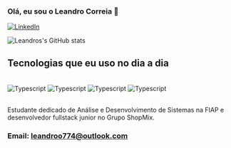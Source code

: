 ### Olá, eu sou o Leandro Correia 👋
[![LinkedIn](https://img.shields.io/badge/LinkedIn-0077B5?style=for-the-badge&logo=linkedin&logoColor=white)](https://linkedin.com/in/lcaf)

![Leandros's GitHub stats](https://github-readme-stats.vercel.app/api?username=correialeo&show_icons=true&theme=dark)

## Tecnologias que eu uso no dia a dia

<div style = 'display: inline_block'><br/>
  <img  align='center' alt="Typescript" src="https://img.shields.io/badge/TypeScript-007ACC?style=for-the-badge&logo=typescript&logoColor=white"/>
  <img  align='center' alt="Typescript" src="https://img.shields.io/badge/React-20232A?style=for-the-badge&logo=react&logoColor=61DAFB"/>
  <img  align='center' alt="Typescript" src="https://img.shields.io/badge/Python-3776AB?style=for-the-badge&logo=python&logoColor=white"/>
  <img  align='center' alt="Typescript" src="https://img.shields.io/badge/Java-ED8B00?style=for-the-badge&logo=openjdk&logoColor=white"/>
</div><br/>

Estudante dedicado de Análise e Desenvolvimento de Sistemas na FIAP e desenvolvedor fullstack junior no Grupo ShopMix.


### Email: leandroo774@outlook.com
<!--
**correialeo/correialeo** is a ✨ _special_ ✨ repository because its `README.md` (this file) appears on your GitHub profile.

Here are some ideas to get you started:

- 🔭 I’m currently working on ...
- 🌱 I’m currently learning ...
- 👯 I’m looking to collaborate on ...
- 🤔 I’m looking for help with ...
- 💬 Ask me about ...
- 📫 How to reach me: ...
- 😄 Pronouns: ...
- ⚡ Fun fact: ...
-->
